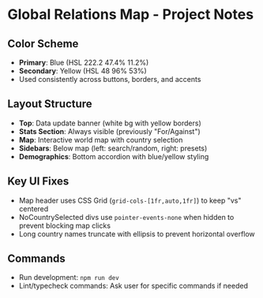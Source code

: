 # Global Relations Map - Project Notes

## Color Scheme
- **Primary**: Blue (HSL 222.2 47.4% 11.2%)
- **Secondary**: Yellow (HSL 48 96% 53%)
- Used consistently across buttons, borders, and accents

## Layout Structure
- **Top**: Data update banner (white bg with yellow borders)
- **Stats Section**: Always visible (previously "For/Against")
- **Map**: Interactive world map with country selection
- **Sidebars**: Below map (left: search/random, right: presets)
- **Demographics**: Bottom accordion with blue/yellow styling

## Key UI Fixes
- Map header uses CSS Grid (`grid-cols-[1fr,auto,1fr]`) to keep "vs" centered
- NoCountrySelected divs use `pointer-events-none` when hidden to prevent blocking map clicks
- Long country names truncate with ellipsis to prevent horizontal overflow

## Commands
- Run development: `npm run dev`
- Lint/typecheck commands: Ask user for specific commands if needed